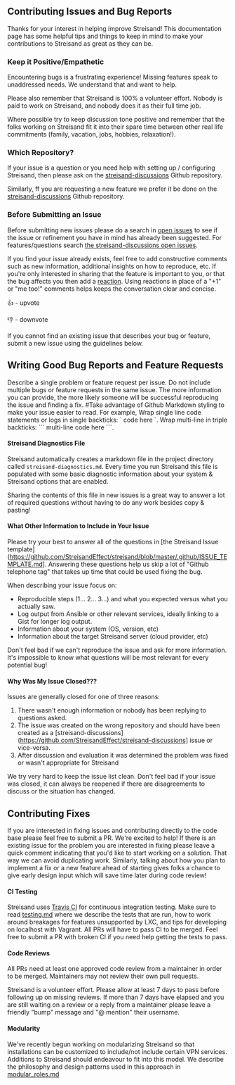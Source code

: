 ## Contributing Issues and Bug Reports

Thanks for your interest in helping improve Streisand! This documentation page
has some helpful tips and things to keep in mind to make your
contributions to Streisand as great as they can be.

### Keep it Positive/Empathetic

Encountering bugs is a frustrating experience! Missing features speak to
unaddressed needs. We understand that and want to help.

Please also remember that Streisand is 100% a volunteer effort. Nobody is paid
to work on Streisand, and nobody does it as their full time job.

Where possible try to keep discussion tone positive and remember that the folks
working on Streisand fit it into their spare time between other real life
commitments (family, vacation, jobs, hobbies, relaxation!).

### Which Repository?

If your issue is a question or you need help with setting up / configuring Streisand, then please ask on the [streisand-discussions](https://github.com/StreisandEffect/streisand-discussions/) Github repository. 

Similarly, ff you are requesting a new feature we prefer it be done on the [streisand-discussions](https://github.com/StreisandEffect/streisand-discussions) Github repository.

### Before Submitting an Issue

Before submitting new issues please do a search in [open issues](https://github.com/StreisandEffect/streisand/issues) to see if the issue or refinement you have in mind has already been suggested. For features/questions search [the streisand-discussions open issues](https://github.com/StreisandEffect/streisand-discussions/issues).

If you find your issue already exists, feel free to add constructive comments such as new information, additional insights on how to reproduce, etc. If you're only interested in sharing that the feature is important to you, or that the bug affects you then add a [reaction](https://github.com/blog/2119-add-reactions-to-pull-requests-issues-and-comments). Using reactions in place of a "+1" or "me too!" comments helps keeps the conversation clear and concise.

👍 - upvote

👎 - downvote

If you cannot find an existing issue that describes your bug or feature, submit a new issue using the guidelines below.

## Writing Good Bug Reports and Feature Requests

Describe a single problem or feature request per issue. Do not include multiple bugs or feature requests in the same issue.
The more information you can provide, the more likely someone will be successful reproducing the issue and finding a fix. 
#Take advantage of Github Markdown styling to make your issue easier to read. For example, Wrap single line code statements or logs in single backticks: \` code here \`. Wrap multi-line in triple backticks: \``` multi-line code here \```. 

#### Streisand Diagnostics File

Streisand automatically creates a markdown file in the project directory called
`streisand-diagnostics.md`. Every time you run Streisand this file is populated
with some basic diagnostic information about your system & Streisand options
that are enabled.

Sharing the contents of this file in new issues is a great way to answer a lot
of required questions without having to do any work besides copy & pasting!

#### What Other Information to Include in Your Issue

Please try your best to answer all of the questions in [the Streisand Issue template](https://github.com/StreisandEffect/streisand/blob/master/.github/ISSUE_TEMPLATE.md]. Answering these questions help us skip a lot of "Github telephone tag" that takes up time that could be used fixing the bug.

When describing your issue focus on:

* Reproducible steps (1... 2... 3...) and what you expected versus what you actually saw.
* Log output from Ansible or other relevant services, ideally linking to a Gist for longer log output.
* Information about your system (OS, version, etc)
* Information about the target Streisand server (cloud provider, etc)

Don't feel bad if we can't reproduce the issue and ask for more information.
It's impossible to know what questions will be most relevant for every potential
bug!

#### Why Was My Issue Closed???

Issues are generally closed for one of three reasons:

1. There wasn't enough information or nobody has been replying to questions
   asked.
2. The issue was created on the wrong repository and should have been created as
   a [streisand-discussions](https://github.com/StreisandEffect/streisand-discussions]
   issue or vice-versa.
3. After discussion and evaluation it was determined the problem was fixed or
   wasn't appropriate for Streisand

We try very hard to keep the issue list clean. Don't feel bad if your issue
was closed, it can always be reopened if there are disagreements to discuss
or the situation has changed.

## Contributing Fixes

If you are interested in fixing issues and contributing directly to the code
base please feel free to submit a PR. We're excited to help! If there is an
existing issue for the problem you are interested in fixing please leave a quick
comment indicating that you'd like to start working on a solution. That way we
can avoid duplicating work. Similarly, talking about how you plan to implement
a fix or a new feature ahead of starting gives folks a chance to give early
design input which will save time later during code review!

#### CI Testing

Streisand uses [Travis CI](https://travis-ci.org/jlund/streisand) for continuous
integration testing. Make sure to read
[testing.md](https://github.com/StreisandEffect/streisand/blob/master/documentation/testing.md)
where we describe the tests that are run, how to work around breakages for
features unsupported by LXC, and tips for developing on localhost with Vagrant.
All PRs will have to pass CI to be merged. Feel free to submit a PR with broken
CI if you need help getting the tests to pass.

#### Code Reviews

All PRs need at least one approved code review from a maintainer in order to be
merged. Maintainers may not review their own pull requests.

Streisand is a volunteer effort. Please allow at least 7 days to pass before
following up on missing reviews. If more than 7 days have elapsed and you are
still waiting on a review or a reply from a maintainer please leave a friendly
"bump" message and "@ mention" their username.

#### Modularity

We've recently begun working on modularizing Streisand so that installations can
be customized to include/not include certain VPN services. Additions to
Streisand should endeavour to fit into this model. We describe the philosophy
and design patterns used in this approach in
[modular_roles.md](https://github.com/StreisandEffect/streisand/blob/master/documentation/modular_roles.md)

